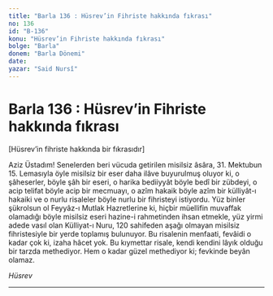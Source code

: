 ```yaml
---
title: "Barla 136 : Hüsrev’in Fihriste hakkında fıkrası"
no: 136
id: "B-136"
konu: "Hüsrev’in Fihriste hakkında fıkrası"
bolge: "Barla"
donem: "Barla Dönemi"
date: 
yazar: "Said Nursî"
---
```


# Barla 136 : Hüsrev’in Fihriste hakkında fıkrası

<p class="takdim">[Hüsrev’in fihriste hakkında bir fıkrasıdır]</p>

Aziz Üstadım! Senelerden beri vücuda getirilen misilsiz âsâra, 31. Mektubun 15. Lemasıyla öyle misilsiz bir eser daha ilâve buyurulmuş oluyor ki, o şâheserler, böyle şâh bir eseri, o harika bediiyyât böyle bedî bir zübdeyi, o acip telifat böyle acip bir mecmuayı, o azîm hakaik böyle azîm bir külliyât-ı hakaiki ve o nurlu risaleler böyle nurlu bir fihristeyi istiyordu. Yüz binler şükrolsun ol Feyyâz-ı Mutlak Hazretlerine ki, hiçbir müellifin muvaffak olamadığı böyle misilsiz eseri hazine-i rahmetinden ihsan etmekle, yüz yirmi adede vasıl olan Külliyat-ı Nuru, 120 sahifeden aşağı olmayan misilsiz fihristesiyle bir yerde toplamış bulunuyor. Bu risalenin menfaati, fevâidi o kadar çok ki, izaha hâcet yok. Bu kıymettar risale, kendi kendini lâyık olduğu bir tarzda methediyor. Hem o kadar güzel methediyor ki; fevkinde beyân olamaz.

*Hüsrev*

***
